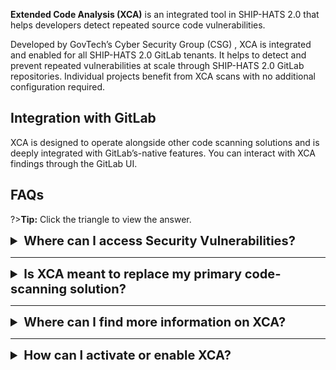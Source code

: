 **Extended Code Analysis (XCA)** is an integrated tool in SHIP-HATS 2.0 that helps developers detect repeated source code vulnerabilities.

Developed by GovTech’s Cyber Security Group (CSG) , XCA is integrated and enabled for all SHIP-HATS 2.0 GitLab tenants. It helps to detect and prevent repeated vulnerabilities at scale through SHIP-HATS 2.0 GitLab repositories. Individual projects benefit from XCA scans with no additional configuration required.

## Integration with GitLab

XCA is designed to operate alongside other code scanning solutions and is deeply integrated with GitLab’s-native features. You can interact with XCA findings through the GitLab UI.

## FAQs

?>**Tip:** Click the triangle to view the answer.

<details>
  <summary style="font-size:20px"><b> Where can I access Security Vulnerabilities?	</b></summary><br>

### To access Security Vulnerabilities:
1. Navigate to the **Default** branch of your project.
1. In the left navigation, click **Security & Compliance** > **Vulnerability report**.
    
    XCA findings are marked as **XCA** under the **Identifier** and **Tool** columns.

</details>

---

<details>
  <summary style="font-size:20px"><b>Is XCA meant to replace my primary code-scanning solution? </b></summary><br>

No. XCA augments existing code scanning solutions. XCA provides custom rules based on past vulnerabilities that may not be available in generic default rulesets. Therefore, it targets specific, known vulnerable code patterns with a high true positive rate instead of general code hygiene or potential vulnerabilities.

</details>

---

<details>
  <summary style="font-size:20px"><b>Where can I find more information on XCA? </b></summary><br>

You can read more on XCA via the following resources:
- [XCA-Rules](https://sgts.gitlab-dedicated.com/wog/gvt/acpd/RNI/XCA/XCA-rules) 
- [Required Pipeline Configuration for XCA CI - GitLab documentation](https://docs.gitlab.com/ee/user/admin_area/settings/continuous_integration.html#required-pipeline-configuration)
</details>

---


<details>
  <summary style="font-size:20px"><b>How can I activate or enable XCA? </b></summary><br>

XCA is integrated and enabled for all SHIP-HATS 2.0 GitLab tenants by default. No additional steps are required to activate or enable XCA.

---
<!--

## Components

XCA comprises of the following components:

- **XCA Rules:** custom rules written by Cybersecurity Group (CSG) cybersecurity specialists as well as developers across government.
- **XCA CI:** a required pipeline configuration that incorporates XCA scanning job transparently into all SHIP-HATS 2.0 GitLab pipelines which triggers an XCA scan on all new merge requests.

XCA augments existing code scans such as GitLab SAST, Fortify Source Code Analyzer (SCA), and Synk: XCA provides custom rules, crafted based on insecure code patterns identified through vulnerabilities discovered by CSG’s security testing and vulnerability disclosures and are not available in default rulesets by other code scanning solutions. 

XCA help detect and prevent repeated vulnerabilities at scale through SHIP-HATS 2.0 GitLab repositories: individual projects benefit from XCA scans with no additional configuration. 

## How it works?

XCA CI pipeline pulls an image that is pre-loaded with XCA Rules and invokes Semgrep: the scan output is formatted in GitLab’s SAST report schema which is seamlessly shown in GitLab’s built-in Vulnerability Report and Merge Request widgets.

## Why to use this? 

- **Scan your applications’ code for repeated vulnerabilities:** tap on CSG’s experience from multiple security tests and vulnerability disclosures to identify similar vulnerable code patterns in your applications.

- **High confidence rules:** XCA Rules are carefully crafted and curated by CSG, with strict quality tests to ensure a high true-positive rate of detected issues. Teams can therefore focus on remediating XCA findings over generic rulesets used by other general SAST solutions.

- **Agile ruleset:** XCA Rules are InnerSourced on SHIP-HATS 2.0 GitLab and welcomes contributions from developers and cybersecurity specialists. Contributed rules go through the same rigor of quality tests, which weeds out low confidence rules or improve a contributed rules’ quality.

- **Seamless Integration:** XCA is designed to operate alongside other code scanning solutions and is deeply integrated with GitLab’s-native features. Teams can interact with XCA findings through familiar GitLab UI, as with all other GitLab built-in tools.


## How to access? 


## Additional resources

-->